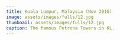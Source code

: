 ```yaml
---
title: Kuala Lumpur, Malaysia (Nov 2016)
image: assets/images/fulls/12.jpg
thumbnail: assets/images/fulls/12.jpg
caption: The famous Petrona Towers in KL.
---
```

